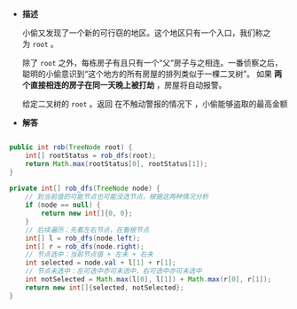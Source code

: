 
-  **描述**

	小偷又发现了一个新的可行窃的地区。这个地区只有一个入口，我们称之为 `root` 。
	
	除了 `root` 之外，每栋房子有且只有一个“父“房子与之相连。一番侦察之后，聪明的小偷意识到“这个地方的所有房屋的排列类似于一棵二叉树”。 如果 **两个直接相连的房子在同一天晚上被打劫** ，房屋将自动报警。
	
	给定二叉树的 `root` 。返回 在不触动警报的情况下 ，小偷能够盗取的最高金额


-  **解答**

```java

public int rob(TreeNode root) {  
    int[] rootStatus = rob_dfs(root);  
    return Math.max(rootStatus[0], rootStatus[1]);  
}  
  
private int[] rob_dfs(TreeNode node) {  
    // 到当前值的可能节点也可能没选节点，根据这两种情况分析  
    if (node == null) {  
        return new int[]{0, 0};  
    }  
    // 后续遍历：先看左右节点，在看根节点  
    int[] l = rob_dfs(node.left);  
    int[] r = rob_dfs(node.right);  
    // 节点选中：当前节点值 + 左未 + 右未  
    int selected = node.val + l[1] + r[1];  
    // 节点未选中：左可选中亦可未选中，右可选中亦可未选中  
    int notSelected = Math.max(l[0], l[1]) + Math.max(r[0], r[1]);  
    return new int[]{selected, notSelected};  
}

```
